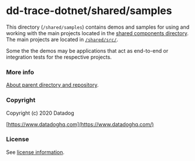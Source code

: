 ﻿# dd-trace-dotnet/shared/samples

This directory (`/shared/samples`) contains demos and samples for using and working with the main projects located in the  [shared components directory](../.). The main projects are located in [`/shared/src/`](../src).

Some the the demos may be applications that act as end-to-end or integration tests for the respective projects.

### More info

[About parent directory and repository](../README.md).

### Copyright

Copyright (c) 2020 Datadog

[https://www.datadoghq.com](https://www.datadoghq.com/)

### License

See [license information](../../LICENSE).